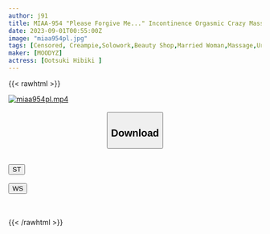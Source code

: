 ```yaml
---
author: j91
title: MIAA-954 "Please Forgive Me..." Incontinence Orgasmic Crazy Massage Parlor - Obscenity Massage Aphrodisiac Kimeseku NTR - Hibiki Otsuki
date: 2023-09-01T00:55:00Z
image: "miaa954pl.jpg"
tags: [Censored, Creampie,Solowork,Beauty Shop,Married Woman,Massage,Urination,Drug,Cuckold	]
maker: [MOODYZ]
actress: [Ootsuki Hibiki ]
---
```



{{< rawhtml >}}

<div class="video" data-videoid="WGxd1A7e1XCWVL">
    <a href="javascript:;">
        <img src="https://my.j91.asia/posts/miaa954pl/miaa954pl.jpg" width="WIDTH" height="HEIGHT" alt="miaa954pl.mp4" loading="lazy">
    </a>
</div>

<script type="text/javascript" src="https://j91.asia/asset/on-demand-st.js"></script>

<br>
  <link rel="stylesheet" href="https://j91.asia/asset/bs5.css">
  
  <center>
  <button class="btn btn-primary" type="button" data-bs-toggle="collapse" data-bs-target=".multi-collapse" aria-expanded="false" aria-controls="multiCollapseExample1 multiCollapseExample2"><h2>Download</h2></button></center>
</p>
<div class="row">
  <div class="col">
    <div class="collapse multi-collapse" id="multiCollapseExample1">
      <div class="card card-body">
	      	      <br>
<div class="buttons">  
<a href="https://streamtape.to/v/WGxd1A7e1XCWVL"><button class="btn-hover color-3"><i class="fa fa-download"></i> ST</button></a></div>
    </div>
  </div>
</div>
  <div class="col">
    <div class="collapse multi-collapse" id="multiCollapseExample2">
      <div class="card card-body">
	      <br>
<div class="buttons">
    <a href="https://wolfstream.tv/xdn8bz1j0byt"><button class="btn-hover color-9"><i class="fa fa-download"></i> WS</button></a></div>
<br><br>
      </div>
    </div>
  </div>
</div>

{{< /rawhtml >}}

